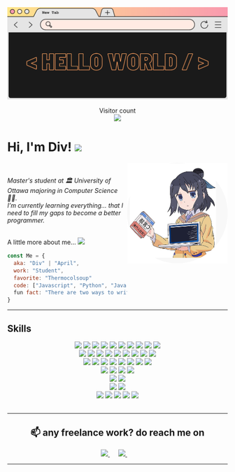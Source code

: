   <img src="Assets/_hello world  (1) 4.30.28 PM (1).png">
  <p align="center"> 
    Visitor count<br>
    <img src="https://profile-counter.glitch.me/divu0804/count.svg" />
  </p>

  <h1>
    Hi, I'm Div! 
    <img src="https://media.giphy.com/media/mGcNjsfWAjY5AEZNw6/giphy.gif" width="50"></h2>
  </h1>


  <img align='right' src="Assets/img.png" width="230" >  


  <p><em>
    Master's student at 🏛 University of Ottawa majoring in Computer Science👩‍🎓.<br>
    I’m currently learning everything... that I need to fill my gaps to become a better programmer.<br> 
  </em></p>
  

  <br>
  A little more about me... <img src="https://emojis.slackmojis.com/emojis/images/1588315024/8823/hyperkitty.gif?1588315024" width="30" />


  ```javascript
  const Me = {
    aka: "Div" | "April",
    work: "Student",
    favorite: "Thermocolsoup"
    code: ["Javascript", "Python", "Java", "PHP"],
    fun fact: "There are two ways to write error-free programs; only the third one works"
  }
  ```

  <hr>

  ## Skills

  <div align="center">
  <!-- Programming Languages -->
  <img src="https://img.shields.io/badge/java-%23ED8B00.svg?&style=for-the-badge&logo=java&logoColor=white"/>
  <img src="https://img.shields.io/badge/node.js%20-%2343853D.svg?&style=for-the-badge&logo=node.js&logoColor=white"/>
  <img src="https://img.shields.io/badge/javascript%20-%23323330.svg?&style=for-the-badge&logo=javascript&logoColor=%23F7DF1E"/>
  <img src="https://img.shields.io/badge/typescript%20-%23007ACC.svg?&style=for-the-badge&logo=typescript&logoColor=white"/>
  <img src="https://img.shields.io/badge/c-%2300599C.svg?&style=for-the-badge&logo=c&logoColor=white"/>
  <img src="https://img.shields.io/badge/python%20-%2314354C.svg?&style=for-the-badge&logo=python&logoColor=white"/>
  <img src="https://img.shields.io/badge/html5%20-%23E34F26.svg?&style=for-the-badge&logo=html5&logoColor=white"/>
  <img src="https://img.shields.io/badge/css3%20-%231572B6.svg?&style=for-the-badge&logo=css3&logoColor=white"/>
  <img src="https://img.shields.io/badge/php-%23777BB4.svg?&style=for-the-badge&logo=php&logoColor=white"/>
  <img src="https://img.shields.io/badge/sql-%2300f.svg?&style=for-the-badge&logo=mysql&logoColor=white"/>
</div>

<div align="center">
  <!-- Frameworks and Tech -->
  <img src="https://img.shields.io/badge/react%20-%2320232a.svg?&style=for-the-badge&logo=react&logoColor=%2361DAFB"/>
  <img src="https://img.shields.io/badge/three.js%20-%23000000.svg?&style=for-the-badge&logo=three.js&logoColor=white"/>
  <img src="https://img.shields.io/badge/laravel%20-%23FF2D20.svg?&style=for-the-badge&logo=laravel&logoColor=white"/>
  <img src="https://img.shields.io/badge/jest-%23C21325?style=for-the-badge&logo=jest&logoColor=white"/>
  <img src="https://img.shields.io/badge/flask-%23000000.svg?&style=for-the-badge&logo=flask&logoColor=white"/>
  <img src="https://img.shields.io/badge/serverless%20-%23FD5750.svg?&style=for-the-badge&logo=serverless&logoColor=white"/>
  <img src="https://img.shields.io/badge/xml-%23007700.svg?&style=for-the-badge&logo=xml&logoColor=white"/>
  <img src="https://img.shields.io/badge/ajax-%23FF4500.svg?&style=for-the-badge&logo=ajax&logoColor=white"/>
  <img src="https://img.shields.io/badge/jquery-%230769AD.svg?&style=for-the-badge&logo=jquery&logoColor=white"/>
</div>

<div align="center">
  <!-- Cloud Technologies -->
  <img src="https://img.shields.io/badge/aws%20-%23FF9900.svg?&style=for-the-badge&logo=amazon-aws&logoColor=white"/>
  <img src="https://img.shields.io/badge/google%20cloud%20platform%20-%23007ACC.svg?&style=for-the-badge&logo=google-cloud&logoColor=white"/>
  <img src="https://img.shields.io/badge/rest%20api-%23000000.svg?&style=for-the-badge&logo=rest&logoColor=white"/>
  <img src="https://img.shields.io/badge/postman-%23FF6C37.svg?&style=for-the-badge&logo=postman&logoColor=white"/>
  <img src="https://img.shields.io/badge/gitlab-%23FC6D26.svg?&style=for-the-badge&logo=gitlab&logoColor=white"/>
  <img src="https://img.shields.io/badge/docker-%232496ED.svg?&style=for-the-badge&logo=docker&logoColor=white"/>
  <img src="https://img.shields.io/badge/datadog-%23632CA6.svg?style=for-the-badge&logo=datadog&logoColor=white"/>
  <img src="https://img.shields.io/badge/sql%20server-%23CC2927.svg?&style=for-the-badge&logo=microsoft-sql-server&logoColor=white"/>
</div>

<div align="center">
  <!-- Tools and Version Control -->
  <img src="https://img.shields.io/badge/vs%20code-%23007ACC.svg?&style=for-the-badge&logo=visual-studio-code&logoColor=white"/>
  <img src="https://img.shields.io/badge/pycharm-%23000000.svg?&style=for-the-badge&logo=pycharm&logoColor=white"/>
  <img src="https://img.shields.io/badge/eclipse%20ide-%232C2255.svg?&style=for-the-badge&logo=eclipse-ide&logoColor=white"/>
  <img src="https://img.shields.io/badge/git-%23F05033.svg?&style=for-the-badge&logo=git&logoColor=white"/>
</div>

<div align="center">
  <!-- Database Systems -->
  <img src="https://img.shields.io/badge/mysql-%2300f.svg?&style=for-the-badge&logo=mysql&logoColor=white"/>
  <img src="https://img.shields.io/badge/mongodb-%2347A248.svg?&style=for-the-badge&logo=mongodb&logoColor=white"/>
</div>

<div align="center">
  <!-- Testing -->
  <img src="https://img.shields.io/badge/unit%20testing-%23501BCC.svg?&style=for-the-badge"/>
  <img src="https://img.shields.io/badge/integration%20testing-%23000000.svg?&style=for-the-badge"/>
</div>

<div align="center">
  <!-- Other Skills -->
  <img src="https://img.shields.io/badge/power%20automate-%230078D4.svg?&style=for-the-badge&logo=microsoft-power-automate&logoColor=white"/>
  <img src="https://img.shields.io/badge/power%20bi-%23F2C811.svg?&style=for-the-badge&logo=power-bi&logoColor=white"/>
  <img src="https://img.shields.io/badge/data%20analysis-%2312100E.svg?&style=for-the-badge"/>
  <img src="https://img.shields.io/badge/algorithms-%23000000.svg?&style=for-the-badge"/>
  <img src="https://img.shields.io/badge/dbms-%23000000.svg?&style=for-the-badge"/>
</div>


  <br>
  <hr>

  <h2  align="center">📫 any freelance work? do reach me on</h2>
  <p align="center">
    <a target="_blank"href="https://www.linkedin.com/in/divya-r-170906188">
    <img src="https://img.shields.io/badge/linkedin-%230077B5.svg?&style=for-the-badge&logo=linkedin&logoColor=white" />
    </a>
    &nbsp;&nbsp;&nbsp;&nbsp;
    <a href="mailto:84divr@gmail.com?subject=Hello%20Div,%20From%20Github">
    <img src="https://img.shields.io/badge/gmail-%23D14836.svg?&style=for-the-badge&logo=gmail&logoColor=white" />
    </a>
    &nbsp;&nbsp;&nbsp;&nbsp;
  </p>
  </h2>

  <hr>

  <!-- <img align="center" src="https://github-readme-streak-stats.herokuapp.com?user=divu0804&theme=vue-dark&hide_border=true&date_format=M%20j%5B%2C%20Y%5D" alt="My github stats" /> -->

  <!-- <img align="center" src="https://github-readme-stats.vercel.app/api?username=divu0804&show_icons=true&include_all_commits=true&theme=cobalt&hide_border=true" alt="My github stats" />  -->

  <!-- <img align="center" src="https://github-readme-stats.vercel.app/api/top-langs/?username=divu0804&layout=compact&theme=cobalt&hide_border=true" /> -->
